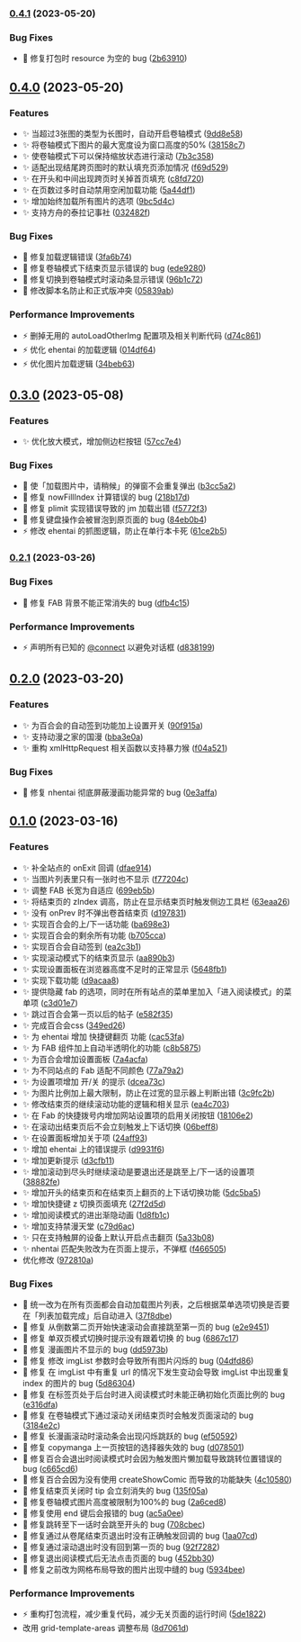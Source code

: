 

### [0.4.1](https://github.com/hymbz/ComicReadScriptTest/compare/v0.4.0...v0.4.1) (2023-05-20)


### Bug Fixes

* :bug: 修复打包时 resource 为空的 bug ([2b63910](https://github.com/hymbz/ComicReadScriptTest/commit/2b63910a89bb498ef0ca07fb3a9ec5ec4d326f31))

## [0.4.0](https://github.com/hymbz/ComicReadScriptTest/compare/v0.3.0...v0.4.0) (2023-05-20)


### Features

* :sparkles: 当超过3张图的类型为长图时，自动开启卷轴模式 ([9dd8e58](https://github.com/hymbz/ComicReadScriptTest/commit/9dd8e58ea3cf07e36b4daede2f55545b1eed4f8c))
* :sparkles: 将卷轴模式下图片的最大宽度设为窗口高度的50% ([38158c7](https://github.com/hymbz/ComicReadScriptTest/commit/38158c7ade1c3d02fac41f0c4618add8bd4ac894))
* :sparkles: 使卷轴模式下可以保持缩放状态进行滚动 ([7b3c358](https://github.com/hymbz/ComicReadScriptTest/commit/7b3c3582481c83071e46e1b950ac8d385b6a4569))
* :sparkles: 适配出现结尾跨页图时的默认填充页添加情况 ([f69d529](https://github.com/hymbz/ComicReadScriptTest/commit/f69d52933a8f5fd504aa289f67a2d0431d146eb7))
* :sparkles: 在开头和中间出现跨页时关掉首页填充 ([c8fd720](https://github.com/hymbz/ComicReadScriptTest/commit/c8fd7201831a759557e7f419089d2cc8a7c31047))
* :sparkles: 在页数过多时自动禁用空闲加载功能 ([5a44df1](https://github.com/hymbz/ComicReadScriptTest/commit/5a44df1e20ff0edaf587934ff00dd8e19f19fef0))
* :sparkles: 增加始终加载所有图片的选项 ([9bc5d4c](https://github.com/hymbz/ComicReadScriptTest/commit/9bc5d4c45581dd4d82795eac78088284fa12e18a))
* :sparkles: 支持方舟的泰拉记事社 ([032482f](https://github.com/hymbz/ComicReadScriptTest/commit/032482f77816dead4cfe9da44296cc2caf2b186f))


### Bug Fixes

* :bug: 修复加载逻辑错误 ([3fa6b74](https://github.com/hymbz/ComicReadScriptTest/commit/3fa6b74aff0937a9f24fac77da1d4a541871408a))
* :bug: 修复卷轴模式下结束页显示错误的 bug ([ede9280](https://github.com/hymbz/ComicReadScriptTest/commit/ede9280a1c422e81a7fccf6495beafd8e90a051d))
* :bug: 修复切换到卷轴模式时滚动条显示错误 ([96b1c72](https://github.com/hymbz/ComicReadScriptTest/commit/96b1c722d0f9020886b57e01221a28c92945d332))
* :bug: 修改脚本名防止和正式版冲突 ([05839ab](https://github.com/hymbz/ComicReadScriptTest/commit/05839abb295d0f93a8c225e739b49deb0e761ff9))


### Performance Improvements

* :zap: 删掉无用的 autoLoadOtherImg 配置项及相关判断代码 ([d74c861](https://github.com/hymbz/ComicReadScriptTest/commit/d74c86105f3792c293a165bbd02c8268b0cad17c))
* :zap: 优化 ehentai 的加载逻辑 ([014df64](https://github.com/hymbz/ComicReadScriptTest/commit/014df64d3ddebb5b2afd4fb64132ad30de4adcd4))
* :zap: 优化图片加载逻辑 ([34beb63](https://github.com/hymbz/ComicReadScriptTest/commit/34beb63926ca55a5e30aeb318909c5e00e27543a))

## [0.3.0](https://github.com/hymbz/ComicReadScriptTest/compare/v0.2.1...v0.3.0) (2023-05-08)


### Features

* :sparkles: 优化放大模式，增加侧边栏按钮 ([57cc7e4](https://github.com/hymbz/ComicReadScriptTest/commit/57cc7e4a418d1bcf396cc8cb49fcb04cd68543bf))


### Bug Fixes

* :bug: 使「加载图片中，请稍候」的弹窗不会重复弹出 ([b3cc5a2](https://github.com/hymbz/ComicReadScriptTest/commit/b3cc5a2f6f20de1ab4ec4abdeb0682a505128bdb))
* :bug: 修复 nowFillIndex 计算错误的 bug ([218b17d](https://github.com/hymbz/ComicReadScriptTest/commit/218b17d8604adbd53a01d7fa1137dd44a64bbf5a))
* :bug: 修复 plimit 实现错误导致的 jm 加载出错 ([f5772f3](https://github.com/hymbz/ComicReadScriptTest/commit/f5772f3a14a550ed2c2cf5f6fed174f8544b6d96))
* :bug: 修复键盘操作会被冒泡到原页面的 bug ([84eb0b4](https://github.com/hymbz/ComicReadScriptTest/commit/84eb0b407940c4e3f0df5ad3fd99a38f29785299))
* :zap: 修改 ehentai 的抓图逻辑，防止在单行本卡死 ([61ce2b5](https://github.com/hymbz/ComicReadScriptTest/commit/61ce2b5b56f686fb0ee86095f5a005ad14ec50f7))

### [0.2.1](https://github.com/hymbz/ComicReadScriptTest/compare/v0.2.0...v0.2.1) (2023-03-26)


### Bug Fixes

* :bug: 修复 FAB 背景不能正常消失的 bug ([dfb4c15](https://github.com/hymbz/ComicReadScriptTest/commit/dfb4c150148c2279ab52be693674571841b5d7ec))


### Performance Improvements

* :zap: 声明所有已知的 [@connect](https://github.com/connect) 以避免对话框 ([d838199](https://github.com/hymbz/ComicReadScriptTest/commit/d838199f33725692f40c0d8b42a0a834e3acc09b))

## [0.2.0](https://github.com/hymbz/ComicReadScriptTest/compare/v0.1.0...v0.2.0) (2023-03-20)


### Features

* :sparkles: 为百合会的自动签到功能加上设置开关 ([90f915a](https://github.com/hymbz/ComicReadScriptTest/commit/90f915a42ac9f2bd5e0207a6f2960b2e7f90c3f1))
* :sparkles: 支持动漫之家的国漫 ([bba3e0a](https://github.com/hymbz/ComicReadScriptTest/commit/bba3e0a7e7578735e2e4ed492d4e90aec0ad9988))
* :sparkles: 重构 xmlHttpRequest 相关函数以支持暴力猴 ([f04a521](https://github.com/hymbz/ComicReadScriptTest/commit/f04a5216eaf012f5cf23c9ee6b43134e557d6441))


### Bug Fixes

* :bug: 修复 nhentai 彻底屏蔽漫画功能异常的 bug ([0e3affa](https://github.com/hymbz/ComicReadScriptTest/commit/0e3affaf4f1f1fc6a3fba62d55b8f65c7e3c0843))

## [0.1.0](https://github.com/hymbz/ComicReadScriptTest/compare/v0.0.1-beta...v0.1.0) (2023-03-16)


### Features

* :sparkles: 补全站点的 onExit 回调 ([dfae914](https://github.com/hymbz/ComicReadScriptTest/commit/dfae914d7198e460b5f36c300170f9f98cf8475d))
* :sparkles: 当图片列表里只有一张时也不显示 ([f77204c](https://github.com/hymbz/ComicReadScriptTest/commit/f77204cfac1ee66167567366197516e35f684bc5))
* :sparkles: 调整 FAB 长宽为自适应 ([699eb5b](https://github.com/hymbz/ComicReadScriptTest/commit/699eb5b5f985e4ebb4715a7a55ca5fe06f77f948))
* :sparkles: 将结束页的 zIndex 调高，防止在显示结束页时触发侧边工具栏 ([63eaa26](https://github.com/hymbz/ComicReadScriptTest/commit/63eaa26457f36d66549e19dbe386fbd8fbc30e68))
* :sparkles: 没有 onPrev 时不弹出卷首结束页 ([d197831](https://github.com/hymbz/ComicReadScriptTest/commit/d197831a5f3a696ab0f571f37c499d9d42bd9341))
* :sparkles: 实现百合会的上/下一话功能 ([ba698e3](https://github.com/hymbz/ComicReadScriptTest/commit/ba698e315bfe01e10d91addb454af5ab453e1885))
* :sparkles: 实现百合会的剩余所有功能 ([b705cca](https://github.com/hymbz/ComicReadScriptTest/commit/b705ccac3063854c485bc8a3a506abef639b41d3))
* :sparkles: 实现百合会自动签到 ([ea2c3b1](https://github.com/hymbz/ComicReadScriptTest/commit/ea2c3b18750173d16657c2c69a0b611b823cc9ae))
* :sparkles: 实现滚动模式下的结束页显示 ([aa890b3](https://github.com/hymbz/ComicReadScriptTest/commit/aa890b3689452991c5e26a831ed354efb6fb43d8))
* :sparkles: 实现设置面板在浏览器高度不足时的正常显示 ([5648fb1](https://github.com/hymbz/ComicReadScriptTest/commit/5648fb12bb88c0f8c8a6fe929382e81c83817961))
* :sparkles: 实现下载功能 ([d9acaa8](https://github.com/hymbz/ComicReadScriptTest/commit/d9acaa8fd034be4ea42f51583a28481b733ed0b5))
* :sparkles: 提供隐藏 fab 的选项，同时在所有站点的菜单里加入「进入阅读模式」的菜单项 ([c3d01e7](https://github.com/hymbz/ComicReadScriptTest/commit/c3d01e726932fb921ba370b5ae112f354299481c))
* :sparkles: 跳过百合会第一页以后的帖子 ([e582f35](https://github.com/hymbz/ComicReadScriptTest/commit/e582f35daa3b613aa933dbb958b47d35c6822c18))
* :sparkles: 完成百合会css ([349ed26](https://github.com/hymbz/ComicReadScriptTest/commit/349ed26a7debba254902fa810c39d93940592d24))
* :sparkles: 为 ehentai 增加 快捷键翻页 功能 ([cac53fa](https://github.com/hymbz/ComicReadScriptTest/commit/cac53fa742346a14bfd46301f5e4638ca026e78d))
* :sparkles: 为 FAB 组件加上自动半透明化的功能 ([c8b5875](https://github.com/hymbz/ComicReadScriptTest/commit/c8b5875a63b5907f249cfea00bdaae2125f54f82))
* :sparkles: 为百合会增加设置面板 ([7a4acfa](https://github.com/hymbz/ComicReadScriptTest/commit/7a4acfa0cbc60241f489e47a5c37002b23c52355))
* :sparkles: 为不同站点的 Fab 适配不同颜色 ([77a79a2](https://github.com/hymbz/ComicReadScriptTest/commit/77a79a2df6756e2515183a45fbb109867ca9deef))
* :sparkles: 为设置项增加 开/关 的提示 ([dcea73c](https://github.com/hymbz/ComicReadScriptTest/commit/dcea73c798e9c5279e848d18efc93e4ae9ee6187))
* :sparkles: 为图片比例加上最大限制，防止在过宽的显示器上判断出错 ([3c9fc2b](https://github.com/hymbz/ComicReadScriptTest/commit/3c9fc2b2adcf1faa1c26ac9cb6e4410862e2c1ae))
* :sparkles: 修改结束页的继续滚动功能的逻辑和相关显示 ([ea4c703](https://github.com/hymbz/ComicReadScriptTest/commit/ea4c7030f60936a21b269433c78823efbd647c6c))
* :sparkles: 在 Fab 的快捷拨号内增加网站设置项的启用关闭按钮 ([18106e2](https://github.com/hymbz/ComicReadScriptTest/commit/18106e2a83f077ff2ee174c6fbf1bcbe1ce79664))
* :sparkles: 在滚动出结束页后不会立刻触发上下话切换 ([06beff8](https://github.com/hymbz/ComicReadScriptTest/commit/06beff8f891b88fc1af9c81d59ce5f5efb31e82b))
* :sparkles: 在设置面板增加关于项 ([24aff93](https://github.com/hymbz/ComicReadScriptTest/commit/24aff93fd5b5f0c588d6e49116799f213d51ca41))
* :sparkles: 增加 ehentai 上的错误提示 ([d9931f6](https://github.com/hymbz/ComicReadScriptTest/commit/d9931f673298700d4ee3870a0858d9fe7cf894f3))
* :sparkles: 增加更新提示 ([d3cfb11](https://github.com/hymbz/ComicReadScriptTest/commit/d3cfb111b9df0d09b9a5f495a25612db774a767e))
* :sparkles: 增加滚动到尽头时继续滚动是要退出还是跳至上/下一话的设置项 ([38882fe](https://github.com/hymbz/ComicReadScriptTest/commit/38882fe487d86a15d1643e9d99b5003fd00204ef))
* :sparkles: 增加开头的结束页和在结束页上翻页的上下话切换功能 ([5dc5ba5](https://github.com/hymbz/ComicReadScriptTest/commit/5dc5ba5b60e30e14c667782d176bede342d5d4d3))
* :sparkles: 增加快捷键 z 切换页面填充 ([27f2d5d](https://github.com/hymbz/ComicReadScriptTest/commit/27f2d5d1a4bde7633ea213a400a945026a4e6bb3))
* :sparkles: 增加阅读模式的进出渐隐动画 ([1d8fb1c](https://github.com/hymbz/ComicReadScriptTest/commit/1d8fb1c1131d4e6084e7665063469b258f6ed2a7))
* :sparkles: 增加支持禁漫天堂 ([c79d6ac](https://github.com/hymbz/ComicReadScriptTest/commit/c79d6ac209f83abd788305eb38e545720d9c808d))
* :sparkles: 只在支持触屏的设备上默认开启点击翻页 ([5a33b08](https://github.com/hymbz/ComicReadScriptTest/commit/5a33b084707d1db94adc08409fc6fefee8cca763))
* :sparkles: nhentai 匹配失败改为在页面上提示，不弹框 ([f466505](https://github.com/hymbz/ComicReadScriptTest/commit/f4665058a49f1c633fa968e3d19698b0aa4672aa))
* 优化修改 ([972810a](https://github.com/hymbz/ComicReadScriptTest/commit/972810ab8095ac873a5351ff6f7dacf1c73fca06))


### Bug Fixes

* :bug: 统一改为在所有页面都会自动加载图片列表，之后根据菜单选项切换是否要在「列表加载完成」后自动进入 ([37f8dbe](https://github.com/hymbz/ComicReadScriptTest/commit/37f8dbe7d674605654f1321998367e0ac16e2d45))
* :bug: 修复 从倒数第二页开始快速滚动会直接跳至第一页的 bug ([e2e9451](https://github.com/hymbz/ComicReadScriptTest/commit/e2e94511552e5637a98b98280fca699f9e1bad48))
* :bug: 修复 单双页模式切换时提示没有跟着切换 的 bug ([6867c17](https://github.com/hymbz/ComicReadScriptTest/commit/6867c1725cf73042648f2a85add836bd8e1210cb))
* :bug: 修复 漫画图片不显示的 bug ([dd5973b](https://github.com/hymbz/ComicReadScriptTest/commit/dd5973b7c05489fb23b654028cbacadd7325bf4b))
* :bug: 修复 修改 imgList 参数时会导致所有图片闪烁的 bug ([04dfd86](https://github.com/hymbz/ComicReadScriptTest/commit/04dfd86ca6b0480806d5fd839bf10e4a02c8b9c5))
* :bug: 修复 在 imgList 中有重复 url 的情况下发生变动会导致 imgList 中出现重复 index 的图片的 bug ([5d86304](https://github.com/hymbz/ComicReadScriptTest/commit/5d86304cd2c2143749312d340f352250308d6b61))
* :bug: 修复 在标签页处于后台时进入阅读模式时未能正确初始化页面比例的 bug ([e316dfa](https://github.com/hymbz/ComicReadScriptTest/commit/e316dfad05740eb26a4e36f14911041b4ac26dab))
* :bug: 修复 在卷轴模式下通过滚动关闭结束页时会触发页面滚动的 bug ([3184e2c](https://github.com/hymbz/ComicReadScriptTest/commit/3184e2c19ec7704dfcc274f187a7fb00201baa45))
* :bug: 修复 长漫画滚动时滚动条会出现闪烁跳跃的 bug ([ef50592](https://github.com/hymbz/ComicReadScriptTest/commit/ef50592a4d5204e5e95953851ac38e5e66ccddd7))
* :bug: 修复 copymanga 上一页按钮的选择器失效的 bug ([d078501](https://github.com/hymbz/ComicReadScriptTest/commit/d07850184c414daf9d040725f84393155c5b8f6e))
* :bug: 修复百合会退出时阅读模式时会因为触发图片懒加载导致跳转位置错误的 bug ([c665cd6](https://github.com/hymbz/ComicReadScriptTest/commit/c665cd63b2312109b0a023c526c6bb6939df8f8d))
* :bug: 修复百合会因为没有使用 createShowComic 而导致的功能缺失 ([4c10580](https://github.com/hymbz/ComicReadScriptTest/commit/4c10580aadf43057fbec20f26563caf6bb9aec88))
* :bug: 修复结束页关闭时 tip 会立刻消失的 bug ([135f05a](https://github.com/hymbz/ComicReadScriptTest/commit/135f05a8698516da50ee66374578c3f0b5c03f69))
* :bug: 修复卷轴模式图片高度被限制为100%的 bug ([2a6ced8](https://github.com/hymbz/ComicReadScriptTest/commit/2a6ced87ae320f3711f54dd18c812f3a8e190d27))
* :bug: 修复使用 end 键后会报错的 bug ([ac5a0ee](https://github.com/hymbz/ComicReadScriptTest/commit/ac5a0eea5079b0ee971c534abef8589879c7f8ac))
* :bug: 修复跳转至下一话时会跳至开头的 bug ([708cbec](https://github.com/hymbz/ComicReadScriptTest/commit/708cbec61f2f51e39492e2bde97dd6adb014e691))
* :bug: 修复通过从卷尾结束页退出时没有正确触发回调的 bug ([1aa07cd](https://github.com/hymbz/ComicReadScriptTest/commit/1aa07cd51516ea44d80e861472f0d2d58c49d94d))
* :bug: 修复通过滚动退出时没有回到第一页的 bug ([92f7282](https://github.com/hymbz/ComicReadScriptTest/commit/92f7282e93421e4a66304cf53664e95a27d7b91f))
* :bug: 修复退出阅读模式后无法点击页面的 bug ([452bb30](https://github.com/hymbz/ComicReadScriptTest/commit/452bb3001fdd1b7ce3452ea4462aaf906242b6a2))
* :bug: 修复之前改为网格布局导致的图片出现中缝的 bug ([5934bee](https://github.com/hymbz/ComicReadScriptTest/commit/5934bee05bae94e4c5826d598aa716e054049368))


### Performance Improvements

* :zap: 重构打包流程，减少重复代码，减少无关页面的运行时间 ([5de1822](https://github.com/hymbz/ComicReadScriptTest/commit/5de18227f6bf5fe51c825ec78e276dd6203db67d))
* 改用 grid-template-areas 调整布局 ([8d7061d](https://github.com/hymbz/ComicReadScriptTest/commit/8d7061d9aaefe9cfcdc064a2ea8543c834eb7b7a))